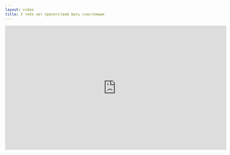 ```yaml
---
layout: video
title: У тебя нет препятствий быть счастливым
---
```


<iframe width="720" height="405" src="https://www.youtube.com/embed/cirPMvzpj-U?showinfo=0" frameborder="0" allowfullscreen></iframe>
